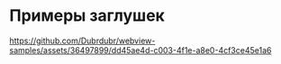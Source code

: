 # Примеры заглушек


https://github.com/Dubrdubr/webview-samples/assets/36497899/dd45ae4d-c003-4f1e-a8e0-4cf3ce45e1a6


